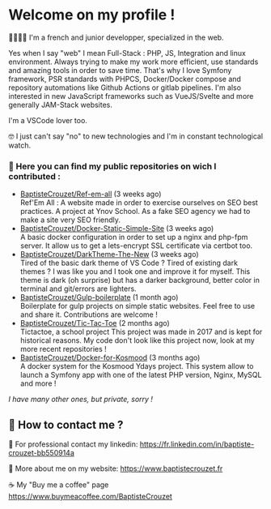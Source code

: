 # Welcome on my profile !

👨‍💻🇫🇷 I'm a french and junior developper, specialized in the web.

Yes when I say "web" I mean Full-Stack : PHP, JS, Integration and linux environment.
Always trying to make my work more efficient, use standards and amazing tools in order to save time. That's why I love Symfony framework, PSR standards with PHPCS, Docker/Docker compose and repository automations like Github Actions or gitlab pipelines.
I'm also interested in new JavaScript frameworks such as VueJS/Svelte and more generally JAM-Stack websites.

I'm a VSCode lover too.

🤓 I just can't say "no" to new technologies and I'm in constant technological watch.

### 🏁 Here you can find my public repositories on wich I contributed :


* [BaptisteCrouzet/Ref-em-all](https://github.com/BaptisteCrouzet/Ref-em-all) (3 weeks ago)<br>
    Ref&#39;Em All : A website made in order to exercise ourselves on SEO best practices. A project at Ynov School. As a fake SEO agency we had to make a site very SEO friendly.
* [BaptisteCrouzet/Docker-Static-Simple-Site](https://github.com/BaptisteCrouzet/Docker-Static-Simple-Site) (3 weeks ago)<br>
    A basic docker configuration in order to set up a nginx and php-fpm server. It allow us to get a lets-encrypt SSL certificate via certbot too.
* [BaptisteCrouzet/DarkTheme-The-New](https://github.com/BaptisteCrouzet/DarkTheme-The-New) (3 weeks ago)<br>
    Tired of the basic dark theme of VS Code ? Tired of existing dark themes ? I was like you and I took one and improve it for myself. This theme is dark (oh surprise) but has a darker background, better color in terminal and git/errors are lighters.
* [BaptisteCrouzet/Gulp-boilerplate](https://github.com/BaptisteCrouzet/Gulp-boilerplate) (1 month ago)<br>
    Boilerplate for gulp projects on simple static websites. Feel free to use and share it. Contributions are welcome !
* [BaptisteCrouzet/Tic-Tac-Toe](https://github.com/BaptisteCrouzet/Tic-Tac-Toe) (2 months ago)<br>
    Tictactoe, a school project This project was made in 2017 and is kept for historical reasons. My code don&#39;t look like this project now, look at my more recent repositories !
* [BaptisteCrouzet/Docker-for-Kosmood](https://github.com/BaptisteCrouzet/Docker-for-Kosmood) (3 months ago)<br>
    A docker system for the Kosmood Ydays project. This system allow to launch a Symfony app with one of the latest PHP version, Nginx, MySQL and more !

*I have many other ones, but private, sorry !*

## 💬 How to contact me ?

🔎 For professional contact my linkedin: https://fr.linkedin.com/in/baptiste-crouzet-bb550914a

🔗 More about me on my website: https://www.baptistecrouzet.fr

☕ My "Buy me a coffee" page https://www.buymeacoffee.com/BaptisteCrouzet
